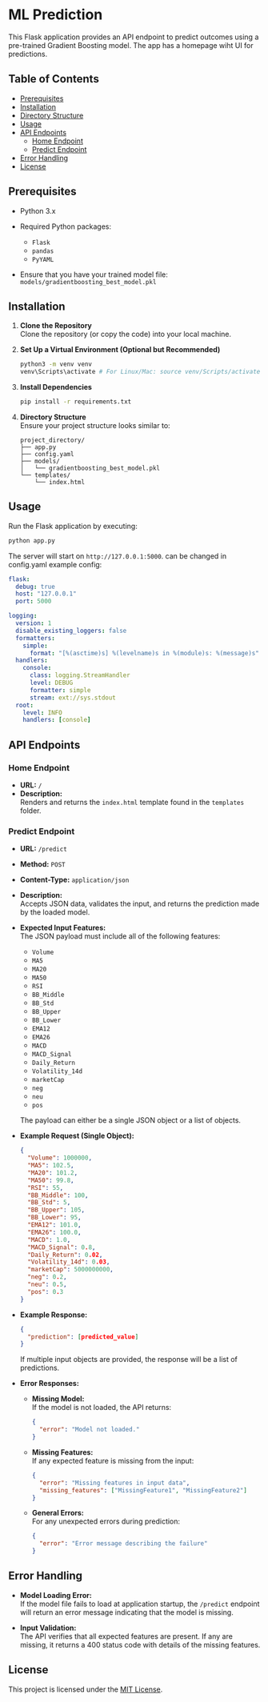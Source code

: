 
# ML Prediction

This Flask application provides an API endpoint to predict outcomes using a pre-trained Gradient Boosting model. The app has a homepage wiht UI for predictions.

## Table of Contents

- [Prerequisites](#prerequisites)
- [Installation](#installation)
- [Directory Structure](#directory-structure)
- [Usage](#usage)
- [API Endpoints](#api-endpoints)
  - [Home Endpoint](#home-endpoint)
  - [Predict Endpoint](#predict-endpoint)
- [Error Handling](#error-handling)
- [License](#license)

## Prerequisites

- Python 3.x  
- Required Python packages:
  - `Flask`
  - `pandas`
  -  `PyYAML`

- Ensure that you have your trained model file:  
  `models/gradientboosting_best_model.pkl`

## Installation

1. **Clone the Repository**  
   Clone the repository (or copy the code) into your local machine.

2. **Set Up a Virtual Environment (Optional but Recommended)**
   ```bash
   python3 -m venv venv
   venv\Scripts\activate # For Linux/Mac: source venv/Scripts/activate
   ```

3. **Install Dependencies**
   ```bash
   pip install -r requirements.txt
   ```

4. **Directory Structure**  
   Ensure your project structure looks similar to:
   ```plaintext
   project_directory/
   ├── app.py
   ├── config.yaml
   ├── models/
   │   └── gradientboosting_best_model.pkl
   └── templates/
       └── index.html
   ```

## Usage

Run the Flask application by executing:

```bash
python app.py
```

The server will start on `http://127.0.0.1:5000`.
can be changed in config.yaml
example config:
```yaml
flask:
  debug: true
  host: "127.0.0.1"
  port: 5000

logging:
  version: 1
  disable_existing_loggers: false
  formatters:
    simple:
      format: "[%(asctime)s] %(levelname)s in %(module)s: %(message)s"
  handlers:
    console:
      class: logging.StreamHandler
      level: DEBUG
      formatter: simple
      stream: ext://sys.stdout
  root:
    level: INFO
    handlers: [console]

```

## API Endpoints

### Home Endpoint

- **URL:** `/`
- **Description:**  
  Renders and returns the `index.html` template found in the `templates` folder.

### Predict Endpoint

- **URL:** `/predict`
- **Method:** `POST`
- **Content-Type:** `application/json`
- **Description:**  
  Accepts JSON data, validates the input, and returns the prediction made by the loaded model.

- **Expected Input Features:**  
  The JSON payload must include all of the following features:
  - `Volume`
  - `MA5`
  - `MA20`
  - `MA50`
  - `RSI`
  - `BB_Middle`
  - `BB_Std`
  - `BB_Upper`
  - `BB_Lower`
  - `EMA12`
  - `EMA26`
  - `MACD`
  - `MACD_Signal`
  - `Daily_Return`
  - `Volatility_14d`
  - `marketCap`
  - `neg`
  - `neu`
  - `pos`

  The payload can either be a single JSON object or a list of objects.

- **Example Request (Single Object):**
  ```json
  {
    "Volume": 1000000,
    "MA5": 102.5,
    "MA20": 101.2,
    "MA50": 99.8,
    "RSI": 55,
    "BB_Middle": 100,
    "BB_Std": 5,
    "BB_Upper": 105,
    "BB_Lower": 95,
    "EMA12": 101.0,
    "EMA26": 100.0,
    "MACD": 1.0,
    "MACD_Signal": 0.8,
    "Daily_Return": 0.02,
    "Volatility_14d": 0.03,
    "marketCap": 5000000000,
    "neg": 0.2,
    "neu": 0.5,
    "pos": 0.3
  }
  ```

- **Example Response:**
  ```json
  {
    "prediction": [predicted_value]
  }
  ```
  If multiple input objects are provided, the response will be a list of predictions.

- **Error Responses:**
  - **Missing Model:**  
    If the model is not loaded, the API returns:
    ```json
    {
      "error": "Model not loaded."
    }
    ```
  - **Missing Features:**  
    If any expected feature is missing from the input:
    ```json
    {
      "error": "Missing features in input data",
      "missing_features": ["MissingFeature1", "MissingFeature2"]
    }
    ```
  - **General Errors:**  
    For any unexpected errors during prediction:
    ```json
    {
      "error": "Error message describing the failure"
    }
    ```

## Error Handling

- **Model Loading Error:**  
  If the model file fails to load at application startup, the `/predict` endpoint will return an error message indicating that the model is missing.
  
- **Input Validation:**  
  The API verifies that all expected features are present. If any are missing, it returns a 400 status code with details of the missing features.
  

## License

This project is licensed under the [MIT License](https://opensource.org/licenses/MIT).

